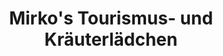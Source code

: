 ---
title: "Mirko's Tourismus- und Kräuterlädchen"
url: /saalfeld-saale/mirkos-tourismus-und-kraeuterlaedchen/
shop: Allgemein
---